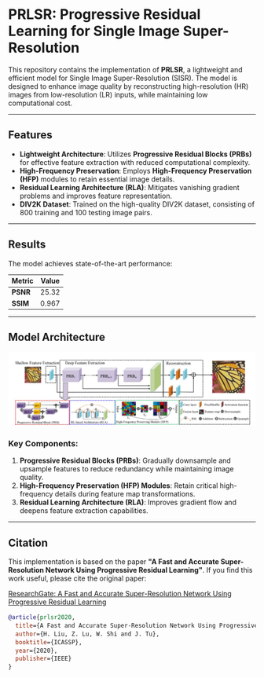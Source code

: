 # PRLSR: Progressive Residual Learning for Single Image Super-Resolution

This repository contains the implementation of **PRLSR**, a lightweight and efficient model for Single Image Super-Resolution (SISR). The model is designed to enhance image quality by reconstructing high-resolution (HR) images from low-resolution (LR) inputs, while maintaining low computational cost.

---

## Features
- **Lightweight Architecture**: Utilizes **Progressive Residual Blocks (PRBs)** for effective feature extraction with reduced computational complexity.
- **High-Frequency Preservation**: Employs **High-Frequency Preservation (HFP)** modules to retain essential image details.
- **Residual Learning Architecture (RLA)**: Mitigates vanishing gradient problems and improves feature representation.
- **DIV2K Dataset**: Trained on the high-quality DIV2K dataset, consisting of 800 training and 100 testing image pairs.

---

## Results
The model achieves state-of-the-art performance:

| Metric       | Value  |
|--------------|--------|
| **PSNR**     | 25.32  |
| **SSIM**     | 0.967  |

---

## Model Architecture
![Model Architecture](docs/prlsr_model.jpg)

### Key Components:
1. **Progressive Residual Blocks (PRBs)**: Gradually downsample and upsample features to reduce redundancy while maintaining image quality.
2. **High-Frequency Preservation (HFP) Modules**: Retain critical high-frequency details during feature map transformations.
3. **Residual Learning Architecture (RLA)**: Improves gradient flow and deepens feature extraction capabilities.


---

## Citation
This implementation is based on the paper **"A Fast and Accurate Super-Resolution Network Using Progressive Residual Learning"**. If you find this work useful, please cite the original paper:

[ResearchGate: A Fast and Accurate Super-Resolution Network Using Progressive Residual Learning](https://www.researchgate.net/publication/341084598_A_Fast_and_Accurate_Super-Resolution_Network_Using_Progressive_Residual_Learning)

```bibtex
@article{prlsr2020,
  title={A Fast and Accurate Super-Resolution Network Using Progressive Residual Learning},
  author={H. Liu, Z. Lu, W. Shi and J. Tu},
  booktitle={ICASSP},
  year={2020},
  publisher={IEEE}
}
```